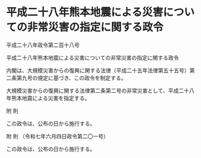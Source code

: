 # 平成二十八年熊本地震による災害についての非常災害の指定に関する政令

平成二十八年政令第二百十八号

平成二十八年熊本地震による災害についての非常災害の指定に関する政令

内閣は、大規模災害からの復興に関する法律（平成二十五年法律第五十五号）第二条第九号の規定に基づき、この政令を制定する。

大規模災害からの復興に関する法律第二条第二号の非常災害として、平成二十八年熊本地震による災害を指定する。

附 則

この政令は、公布の日から施行する。

附 則 （令和七年六月四日政令第二〇一号）

この政令は、公布の日から施行する。
